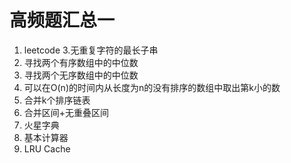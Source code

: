 # 高频题汇总一
1. leetcode 3.无重复字符的最长子串
2. 寻找两个有序数组中的中位数
3. 寻找两个无序数组中的中位数
4. 可以在O(n)的时间内从长度为n的没有排序的数组中取出第k小的数
5. 合并k个排序链表
6. 合并区间+无重叠区间
7. 火星字典
8. 基本计算器
9. LRU Cache